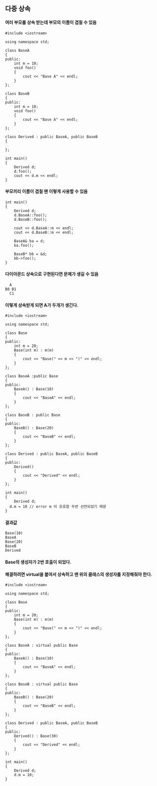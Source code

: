 ##  다중 상속

#### 여러 부모를 상속 받는데 부모의 이름이 겹칠 수 있음
```
#include <iostream>

using namespace std;

class BaseA
{
public:
	int m = 10;
	void foo()
	{
		cout << "Base A" << endl;
	}
};

class BaseB
{
public:
	int m = 10;
	void foo()
	{
		cout << "Base A" << endl;
	}
};

class Derived : public BaseA, public BaseB
{

};

int main()
{
	Derived d;
	d.foo();
	cout << d.m << endl;
}
```

#### 부모끼리 이름이 겹칠 땐 이렇게 사용할 수 있음
```
int main()
{
	Derived d;
	d.BaseA::foo();
	d.BaseB::foo();

	cout << d.BaseA::m << endl;
	cout << d.BaseB::m << endl;

	BaseA& ba = d;
	ba.foo();

	BaseB* bb = &d;
	bb->foo();
}
```

#### 다이아몬드 상속으로 구현된다면 문제가 생길 수 있음
```
  A
B0 B1
  C1
```
#### 이렇게 상속받게 되면 A가 두개가 생긴다.
```
#include <iostream>

using namespace std;

class Base
{
public:
	int m = 20;
	Base(int m) : m(m)
	{
		cout << "Base(" << m << ")" << endl;
	}
};

class BaseA :public Base
{
public:
	BaseA() : Base(10)
	{
		cout << "BaseA" << endl;
	}
};

class BaseB : public Base
{
public:
	BaseB() : Base(20)
	{
		cout << "BaseB" << endl;
	}
};

class Derived : public BaseA, public BaseB
{
public:
	Derived()
	{
		cout << "Derived" << endl;
	}
};

int main()
{
	Derived d;
  d.m = 10 // error m 이 모호함 두번 선언되었기 때문
}
```
#### 결과값
```
Base(10)
BaseA
Base(20)
BaseB
Derived
```
#### Base의 생성자가 2번 호출이 되었다.
#### 해결하려면 virtual을 붙여서 상속하고 맨 위의 클래스의 생성자를 지정해줘야 한다.
```
#include <iostream>

using namespace std;

class Base
{
public:
	int m = 20;
	Base(int m) : m(m)
	{
		cout << "Base(" << m << ")" << endl;
	}
};

class BaseA : virtual public Base
{
public:
	BaseA() : Base(10)
	{
		cout << "BaseA" << endl;
	}
};

class BaseB : virtual public Base
{
public:
	BaseB() : Base(20)
	{
		cout << "BaseB" << endl;
	}
};

class Derived : public BaseA, public BaseB
{
public:
	Derived() : Base(30)
	{
		cout << "Derived" << endl;
	}
};

int main()
{
	Derived d;
	d.m = 10;
}
```
